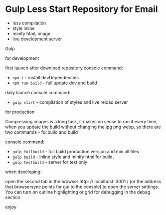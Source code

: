 # Gulp Less Start Repository for Email

- less compilation
- style inline
- minify html, image
- live development server

Gulp

for development

first launch after download repository
console command:

  - `npm i`          - install devDependencies
  - `npm run build`  - full update dev and build


daily launch
console command:

  - `gulp start`     - compilation of styles and live reload server


for production

Compressing images is a long task,
it makes no sense to run it every time,
when you update the build without changing
the jpg png webp, so there are two commands - fullbuild and build

console command:

  - `gulp fullbuild` - full build production version and min all files
  - `gulp build`     - inline style and minify html for build,
  - `gulp testbuild` - server for test only

when developing:

open the second tab in the browser
http: // localhost: 3001 / (or the address that browsersync points for gui to the console)
to open the server settings.
You can turn on outline highlighting or grid for debugging
in the debag section

enjoy
